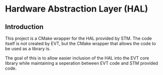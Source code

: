 # Hardware Abstraction Layer (HAL)

## Introduction

This project is a CMake wrapper for the HAL provided by STM. The code itself
is not created by EVT, but the CMake wrapper that allows the code to be used
as a library is.

The goal of this is to allow easier inclusion of the HAL into the EVT core
library while maintaining a seperation between EVT code and STM provided code.
